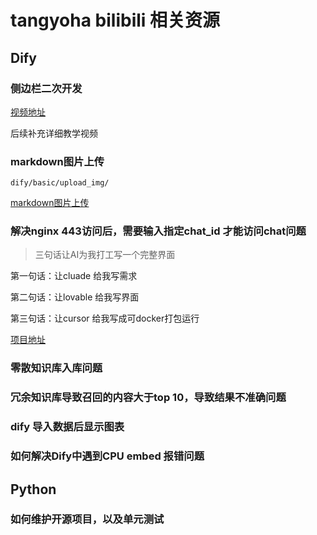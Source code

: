# tangyoha bilibili 相关资源

## Dify

### 侧边栏二次开发
[视频地址](https://www.bilibili.com/video/BV1xZ9bYNEKf)

后续补充详细教学视频

### markdown图片上传

`dify/basic/upload_img/`

[markdown图片上传](./dify/basic/upload_img/README.md)

### 解决nginx 443访问后，需要输入指定chat_id 才能访问chat问题
> 三句话让AI为我打工写一个完整界面

第一句话：让cluade 给我写需求

第二句话：让lovable 给我写界面

第三句话：让cursor 给我写成可docker打包运行

[项目地址](https://github.com/tangyoha/chat-portal-hub)

### 零散知识库入库问题

### 冗余知识库导致召回的内容大于top 10，导致结果不准确问题

### dify 导入数据后显示图表

### 如何解决Dify中遇到CPU embed 报错问题

## Python

### 如何维护开源项目，以及单元测试
